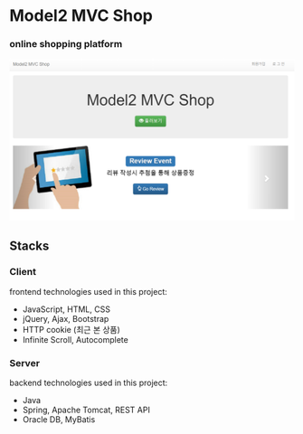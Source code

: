 # Model2 MVC Shop 
### online shopping platform  
![Alt text](/mvcMain.PNG "Optional title")
## Stacks
### Client 
frontend technologies used in this project:

* JavaScript, HTML, CSS
* jQuery, Ajax, Bootstrap
* HTTP cookie (최근 본 상품)
* Infinite Scroll, Autocomplete 

### Server 
backend technologies used in this project:

* Java
* Spring, Apache Tomcat, REST API
* Oracle DB, MyBatis
 
